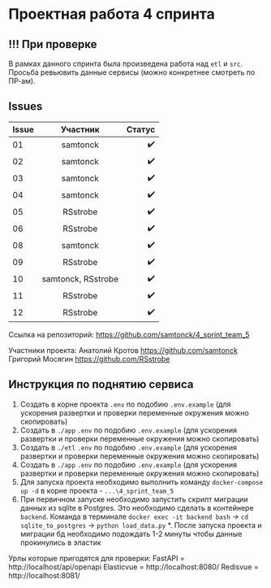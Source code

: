 # Проектная работа 4 спринта

## !!! При проверке

В рамках данного спринта была произведена работа над `etl` и `src`.
Просьба ревьювить данные сервисы (можно конкретнее смотреть по ПР-ам).

## Issues

| Issue |      Участник      |             Статус |
|-------|:------------------:|-------------------:|
| 01    |      samtonck      | :heavy_check_mark: |
| 02    |      samtonck      | :heavy_check_mark: |
| 03    |      samtonck      | :heavy_check_mark: |
| 04    |      samtonck      | :heavy_check_mark: |
| 05    |      RSstrobe      | :heavy_check_mark: |
| 06    |      RSstrobe      | :heavy_check_mark: |
| 08    |      samtonck      | :heavy_check_mark: |
| 09    |      RSstrobe      | :heavy_check_mark: |
| 10    | samtonck, RSstrobe | :heavy_check_mark: |
| 11    |      RSstrobe      | :heavy_check_mark: |
| 12    |      RSstrobe      | :heavy_check_mark: |

Ссылка на репозиторий:
https://github.com/samtonck/4_sprint_team_5

Участники проекта:
Анатолий Кротов https://github.com/samtonck
Григорий Мосягин https://github.com/RSstrobe

## Инструкция по поднятию сервиса

1. Создать в корне проекта `.env` по подобию `.env.example` (для ускорения развертки и проверки переменные окружения
   можно скопировать)
2. Создать в `./app` `.env` по подобию `.env.example` (для ускорения развертки и проверки переменные окружения
   можно скопировать)
3. Создать в `./etl` `.env` по подобию `.env.example` (для ускорения развертки и проверки переменные окружения
   можно скопировать)
4. Создать в `./app` `.env` по подобию `.env.example` (для ускорения развертки и проверки переменные окружения
   можно скопировать)
5. Для запуска проекта необходимо выполнить команду `docker-compose up -d` в корне проекта - `...\4_sprint_team_5`
6. При первичном запуске необходимо запустить скрипт миграции данных из sqlite в Postgres. Это необходимо сделать в
   контейнере `backend`. Команда в
   терминале `docker exec -it backend bash` -> `cd sqlite_to_postgres` -> `python load_data.py`
*. После запуска проекта и миграции бд необходимо подождать 1-2 минуты чтобы данные прокинулись в эластик


Урлы которые пригодятся для проверки:
FastAPI = http://localhost/api/openapi
Elasticvue = http://localhost:8080/
Redisvue = http://localhost:8081/
